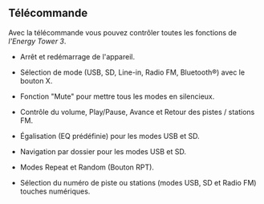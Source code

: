 ## Télécommande 

Avec la télécommande vous pouvez contrôler toutes les fonctions de *l'Energy Tower 3*. 

* Arrêt et redémarrage de l'appareil. 

* Sélection de mode (USB, SD, Line-in, Radio FM, Bluetooth®) avec le bouton X.

* Fonction "Mute" pour mettre tous les modes en silencieux.

* Contrôle du volume, Play/Pause, Avance et Retour des pistes / stations FM. 

* Égalisation (EQ prédéfinie) pour les modes USB et SD. 

* Navigation par dossier pour les modes USB et SD. 

* Modes Repeat et Random (Bouton RPT). 

* Sélection du numéro de piste ou stations (modes USB, SD et Radio FM) touches numériques.
